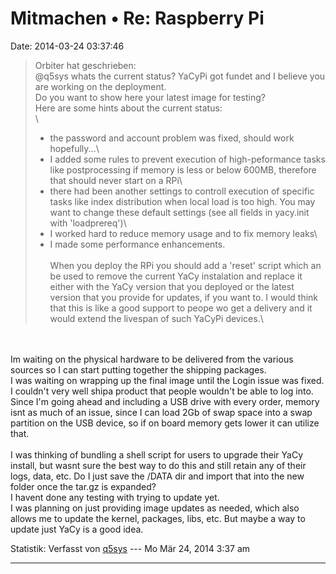 Mitmachen • Re: Raspberry Pi
============================

Date: 2014-03-24 03:37:46

> <div>
>
> Orbiter hat geschrieben:\
> \@q5sys whats the current status? YaCyPi got fundet and I believe you
> are working on the deployment.\
> Do you want to show here your latest image for testing?\
> Here are some hints about the current status:\
> \
> - the password and account problem was fixed, should work
> hopefully\...\
> - I added some rules to prevent execution of high-peformance tasks
> like postprocessing if memory is less or below 600MB, therefore that
> should never start on a RPi\
> - there had been another settings to controll execution of specific
> tasks like index distribution when local load is too high. You may
> want to change these default settings (see all fields in yacy.init
> with \'loadprereq\')\
> - I worked hard to reduce memory usage and to fix memory leaks\
> - I made some performance enhancements.\
> \
> When you deploy the RPi you should add a \'reset\' script which an be
> used to remove the current YaCy instalation and replace it either with
> the YaCy version that you deployed or the latest version that you
> provide for updates, if you want to. I would think that this is like a
> good support to peope wo get a delivery and it would extend the
> livespan of such YaCyPi devices.\
>
> </div>

\
\
Im waiting on the physical hardware to be delivered from the various
sources so I can start putting together the shipping packages.\
I was waiting on wrapping up the final image until the Login issue was
fixed. I couldn\'t very well shipa product that people wouldn\'t be able
to log into.\
Since I\'m going ahead and including a USB drive with every order,
memory isnt as much of an issue, since I can load 2Gb of swap space into
a swap partition on the USB device, so if on board memory gets lower it
can utilize that.\
\
I was thinking of bundling a shell script for users to upgrade their
YaCy install, but wasnt sure the best way to do this and still retain
any of their logs, data, etc. Do I just save the /DATA dir and import
that into the new folder once the tar.gz is expanded?\
I havent done any testing with trying to update yet.\
I was planning on just providing image updates as needed, which also
allows me to update the kernel, packages, libs, etc. But maybe a way to
update just YaCy is a good idea.

Statistik: Verfasst von
[q5sys](http://forum.yacy-websuche.de/memberlist.php?mode=viewprofile&u=9339)
--- Mo Mär 24, 2014 3:37 am

------------------------------------------------------------------------
